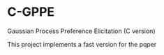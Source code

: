 C-GPPE
======

Gaussian Process Preference Elicitation (C version)

This project implements a fast version for the pqper
